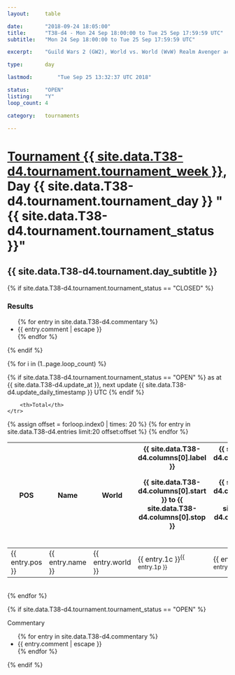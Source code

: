 ```yaml
---
layout: 	table

date: 		"2018-09-24 18:05:00"
title: 		"T38-d4 - Mon 24 Sep 18:00:00 to Tue 25 Sep 17:59:59 UTC"
subtitle: 	"Mon 24 Sep 18:00:00 to Tue 25 Sep 17:59:59 UTC"

excerpt:    "Guild Wars 2 (GW2), World vs. World (WvW) Realm Avenger achivement Tournament. \"Every Kill Counts\""

type:       day

lastmod: 		"Tue Sep 25 13:32:37 UTC 2018"

status:     "OPEN"
listing:    "Y"
loop_count: 4

category: 	tournaments

---
```

<div class="table_header">
    <h1><a href="{{ site.data.T38-d4.tournament.week_url }}">Tournament {{ site.data.T38-d4.tournament.tournament_week }}</a>, Day {{ site.data.T38-d4.tournament.tournament_day }} "{{ site.data.T38-d4.tournament.tournament_status }}"</h1>
    <h2>{{ site.data.T38-d4.tournament.day_subtitle }}</h2> 
</div>

{% if site.data.T38-d4.tournament.tournament_status == "CLOSED" %} 
<div class="commentary">
  <h3>Results</h3>
  <ul>
    {% for entry in site.data.T38-d4.commentary %}
    <li class="commentary_list">{{ entry.comment | escape }}</li>
    {% endfor %}
  </ul>
</div>
{% endif %}


{% for i in (1..page.loop_count) %}

{% if site.data.T38-d4.tournament.tournament_status == "OPEN" %} 
<span class="table_nextupdate">as at {{ site.data.T38-d4.update_at }}, next update {{ site.data.T38-d4.update_daily_timestamp }} UTC</span> 
{% endif %}

<table class="day_table">
  <colgroup>
    <col style="width:18px">
    <col style="width:55px">
    <col style="width:55px">
    <col style="width:12px">
    <col style="width:12px">
    <col style="width:12px">
    <col style="width:12px">
    <col style="width:12px">
    <col style="width:12px">
    <col style="width:12px">
    <col style="width:12px">
    <col style="width:12px">
    <col style="width:12px">
    <col style="width:12px">
    <col style="width:12px">
    <col style="width:12px">
    <col style="width:12px">
    <col style="width:12px">
    <col style="width:12px">
    <col style="width:12px">
    <col style="width:12px">
    <col style="width:12px">
    <col style="width:12px">
    <col style="width:12px">
    <col style="width:12px">
    <col style="width:12px">
    <col style="width:12px">
    <col style="width:18px">
  </colgroup>  
  <thead>
    <tr>
        <th>POS</th>
        <th class="AlignLeft">Name</th>
        <th class="AlignLeft">World</th>

<th><div class="label">{{ site.data.T38-d4.columns[0].label }}<p class="onhover">{{ site.data.T38-d4.columns[0].start }} to {{ site.data.T38-d4.columns[0].stop }}</p></div>​</th>
<th><div class="label">{{ site.data.T38-d4.columns[1].label }}<p class="onhover">{{ site.data.T38-d4.columns[1].start }} to {{ site.data.T38-d4.columns[1].stop }}</p></div>​</th>
<th><div class="label">{{ site.data.T38-d4.columns[2].label }}<p class="onhover">{{ site.data.T38-d4.columns[2].start }} to {{ site.data.T38-d4.columns[2].stop }}</p></div>​</th>
<th><div class="label">{{ site.data.T38-d4.columns[3].label }}<p class="onhover">{{ site.data.T38-d4.columns[3].start }} to {{ site.data.T38-d4.columns[3].stop }}</p></div>​</th>
<th><div class="label">{{ site.data.T38-d4.columns[4].label }}<p class="onhover">{{ site.data.T38-d4.columns[4].start }} to {{ site.data.T38-d4.columns[4].stop }}</p></div>​</th>
<th><div class="label">{{ site.data.T38-d4.columns[5].label }}<p class="onhover">{{ site.data.T38-d4.columns[5].start }} to {{ site.data.T38-d4.columns[5].stop }}</p></div>​</th>
<th><div class="label">{{ site.data.T38-d4.columns[6].label }}<p class="onhover">{{ site.data.T38-d4.columns[6].start }} to {{ site.data.T38-d4.columns[6].stop }}</p></div>​</th>
<th><div class="label">{{ site.data.T38-d4.columns[7].label }}<p class="onhover">{{ site.data.T38-d4.columns[7].start }} to {{ site.data.T38-d4.columns[7].stop }}</p></div>​</th>
<th><div class="label">{{ site.data.T38-d4.columns[8].label }}<p class="onhover">{{ site.data.T38-d4.columns[8].start }} to {{ site.data.T38-d4.columns[8].stop }}</p></div>​</th>
<th><div class="label">{{ site.data.T38-d4.columns[9].label }}<p class="onhover">{{ site.data.T38-d4.columns[9].start }} to {{ site.data.T38-d4.columns[9].stop }}</p></div>​</th>
<th><div class="label">{{ site.data.T38-d4.columns[10].label }}<p class="onhover">{{ site.data.T38-d4.columns[10].start }} to {{ site.data.T38-d4.columns[10].stop }}</p></div>​</th>

<th><div class="label">{{ site.data.T38-d4.columns[11].label }}<p class="onhover">{{ site.data.T38-d4.columns[11].start }} to {{ site.data.T38-d4.columns[11].stop }}</p></div>​</th>
<th><div class="label">{{ site.data.T38-d4.columns[12].label }}<p class="onhover">{{ site.data.T38-d4.columns[12].start }} to {{ site.data.T38-d4.columns[12].stop }}</p></div>​</th>
<th><div class="label">{{ site.data.T38-d4.columns[13].label }}<p class="onhover">{{ site.data.T38-d4.columns[13].start }} to {{ site.data.T38-d4.columns[13].stop }}</p></div>​</th>
<th><div class="label">{{ site.data.T38-d4.columns[14].label }}<p class="onhover">{{ site.data.T38-d4.columns[14].start }} to {{ site.data.T38-d4.columns[14].stop }}</p></div>​</th>
<th><div class="label">{{ site.data.T38-d4.columns[15].label }}<p class="onhover">{{ site.data.T38-d4.columns[15].start }} to {{ site.data.T38-d4.columns[15].stop }}</p></div>​</th>
<th><div class="label">{{ site.data.T38-d4.columns[16].label }}<p class="onhover">{{ site.data.T38-d4.columns[16].start }} to {{ site.data.T38-d4.columns[16].stop }}</p></div>​</th>
<th><div class="label">{{ site.data.T38-d4.columns[17].label }}<p class="onhover">{{ site.data.T38-d4.columns[17].start }} to {{ site.data.T38-d4.columns[17].stop }}</p></div>​</th>
<th><div class="label">{{ site.data.T38-d4.columns[18].label }}<p class="onhover">{{ site.data.T38-d4.columns[18].start }} to {{ site.data.T38-d4.columns[18].stop }}</p></div>​</th>
<th><div class="label">{{ site.data.T38-d4.columns[19].label }}<p class="onhover">{{ site.data.T38-d4.columns[19].start }} to {{ site.data.T38-d4.columns[19].stop }}</p></div>​</th>
<th><div class="label">{{ site.data.T38-d4.columns[20].label }}<p class="onhover">{{ site.data.T38-d4.columns[20].start }} to {{ site.data.T38-d4.columns[20].stop }}</p></div>​</th>

<th><div class="label">{{ site.data.T38-d4.columns[21].label }}<p class="onhover">{{ site.data.T38-d4.columns[21].start }} to {{ site.data.T38-d4.columns[21].stop }}</p></div>​</th>
<th><div class="label">{{ site.data.T38-d4.columns[22].label }}<p class="onhover">{{ site.data.T38-d4.columns[22].start }} to {{ site.data.T38-d4.columns[22].stop }}</p></div>​</th>
<th><div class="label">{{ site.data.T38-d4.columns[23].label }}<p class="onhover">{{ site.data.T38-d4.columns[23].start }} to {{ site.data.T38-d4.columns[23].stop }}</p></div>​</th>

        <th>Total</th>
    </tr>
  </thead>
  {% assign offset = forloop.index0 | times: 20 %}
<tbody>
{% for entry in site.data.T38-d4.entries limit:20 offset:offset %}
  <tr>
    <td class="pl{{ entry.pos }}">{{ entry.pos }}</td>
    <td class="AlignLeft">{{ entry.name }}</td>
    <td class="AlignLeft">{{ entry.world }}</td>
    <td class="pl{{ entry.1p }}">{{ entry.1c }}<sup>{{ entry.1p }}</sup></td>
    <td class="pl{{ entry.2p }}">{{ entry.2c }}<sup>{{ entry.2p }}</sup></td>
    <td class="pl{{ entry.3p }}">{{ entry.3c }}<sup>{{ entry.3p }}</sup></td>
    <td class="pl{{ entry.4p }}">{{ entry.4c }}<sup>{{ entry.4p }}</sup></td>
    <td class="pl{{ entry.5p }}">{{ entry.5c }}<sup>{{ entry.5p }}</sup></td>
    <td class="pl{{ entry.6p }}">{{ entry.6c }}<sup>{{ entry.6p }}</sup></td>
    <td class="pl{{ entry.7p }}">{{ entry.7c }}<sup>{{ entry.7p }}</sup></td>
    <td class="pl{{ entry.8p }}">{{ entry.8c }}<sup>{{ entry.8p }}</sup></td>
    <td class="pl{{ entry.9p }}">{{ entry.9c }}<sup>{{ entry.9p }}</sup></td>
    <td class="pl{{ entry.10p }}">{{ entry.10c }}<sup>{{ entry.10p }}</sup></td>
    <td class="pl{{ entry.11p }}">{{ entry.11c }}<sup>{{ entry.11p }}</sup></td>
    <td class="pl{{ entry.12p }}">{{ entry.12c }}<sup>{{ entry.12p }}</sup></td>
    <td class="pl{{ entry.13p }}">{{ entry.13c }}<sup>{{ entry.13p }}</sup></td>
    <td class="pl{{ entry.14p }}">{{ entry.14c }}<sup>{{ entry.14p }}</sup></td>
    <td class="pl{{ entry.15p }}">{{ entry.15c }}<sup>{{ entry.15p }}</sup></td>
    <td class="pl{{ entry.16p }}">{{ entry.16c }}<sup>{{ entry.16p }}</sup></td>
    <td class="pl{{ entry.17p }}">{{ entry.17c }}<sup>{{ entry.17p }}</sup></td>
    <td class="pl{{ entry.18p }}">{{ entry.18c }}<sup>{{ entry.18p }}</sup></td>
    <td class="pl{{ entry.19p }}">{{ entry.19c }}<sup>{{ entry.19p }}</sup></td>
    <td class="pl{{ entry.20p }}">{{ entry.20c }}<sup>{{ entry.20p }}</sup></td>
    <td class="pl{{ entry.21p }}">{{ entry.21c }}<sup>{{ entry.21p }}</sup></td>
    <td class="pl{{ entry.22p }}">{{ entry.22c }}<sup>{{ entry.22p }}</sup></td>
    <td class="pl{{ entry.23p }}">{{ entry.23c }}<sup>{{ entry.23p }}</sup></td>
    <td class="pl{{ entry.24p }}">{{ entry.24c }}<sup>{{ entry.24p }}</sup></td>
    <td>{{ entry.total }}</td>
  </tr>
{% endfor %}  
</tbody>
</table>
<div class="leaderboard"></div>
<br />
{% endfor %}

{% if site.data.T38-d4.tournament.tournament_status == "OPEN" %} 
<div class="commentary">
  <span class="commentary_title">Commentary</span>
  <ul>
    {% for entry in site.data.T38-d4.commentary %}
    <li class="commentary_list">{{ entry.comment | escape }}</li>
    {% endfor %}
  </ul>
</div>
{% endif %}


